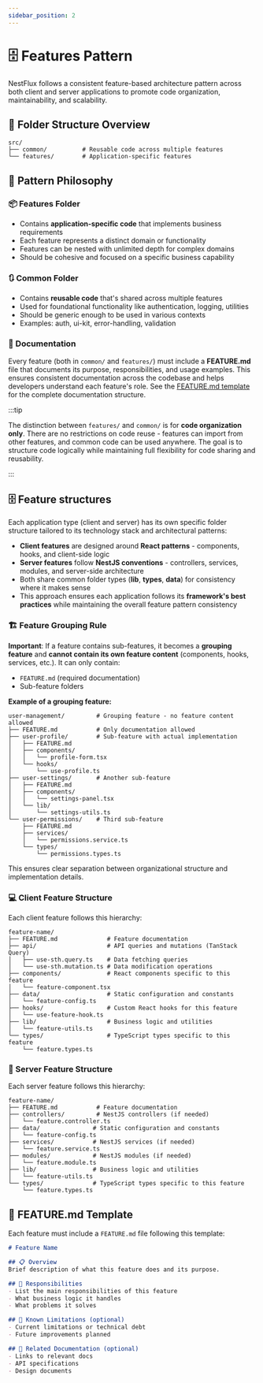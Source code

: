 ```yaml
---
sidebar_position: 2
---
```


# 🗄️ Features Pattern

NestFlux follows a consistent feature-based architecture pattern across both client and server applications to promote code organization, maintainability, and scalability.

## 📁 Folder Structure Overview

```
src/
├── common/          # Reusable code across multiple features
└── features/        # Application-specific features
```

## 🔄 Pattern Philosophy

### 📦 Features Folder
- Contains **application-specific code** that implements business requirements
- Each feature represents a distinct domain or functionality
- Features can be nested with unlimited depth for complex domains
- Should be cohesive and focused on a specific business capability

### 🔃 Common Folder
- Contains **reusable code** that's shared across multiple features
- Used for foundational functionality like authentication, logging, utilities
- Should be generic enough to be used in various contexts
- Examples: auth, ui-kit, error-handling, validation

### 📖 Documentation
Every feature (both in `common/` and `features/`) must include a **FEATURE.md** file that documents its purpose, responsibilities, and usage examples. This ensures consistent documentation across the codebase and helps developers understand each feature's role. See the [FEATURE.md template](#-featuremd-template) for the complete documentation structure.

:::tip

The distinction between `features/` and `common/` is for **code organization only**. There are no restrictions on code reuse - features can import from other features, and common code can be used anywhere. The goal is to structure code logically while maintaining full flexibility for code sharing and reusability.

:::

## 🗄️ Feature structures

Each application type (client and server) has its own specific folder structure tailored to its technology stack and architectural patterns:

- **Client features** are designed around **React patterns** - components, hooks, and client-side logic
- **Server features** follow **NestJS conventions** - controllers, services, modules, and server-side architecture
- Both share common folder types (**lib**, **types**, **data**) for consistency where it makes sense
- This approach ensures each application follows its **framework's best practices** while maintaining the overall feature pattern consistency

### 🏗️ Feature Grouping Rule

**Important**: If a feature contains sub-features, it becomes a **grouping feature** and **cannot contain its own feature content** (components, hooks, services, etc.). It can only contain:
- `FEATURE.md` (required documentation)
- Sub-feature folders

**Example of a grouping feature:**
```
user-management/         # Grouping feature - no feature content allowed
├── FEATURE.md           # Only documentation allowed
├── user-profile/        # Sub-feature with actual implementation
│   ├── FEATURE.md
│   ├── components/
│   │   └── profile-form.tsx
│   └── hooks/
│       └── use-profile.ts
├── user-settings/       # Another sub-feature
│   ├── FEATURE.md
│   ├── components/
│   │   └── settings-panel.tsx
│   └── lib/
│       └── settings-utils.ts
└── user-permissions/    # Third sub-feature
    ├── FEATURE.md
    ├── services/
    │   └── permissions.service.ts
    └── types/
        └── permissions.types.ts
```

This ensures clear separation between organizational structure and implementation details.

### 💻 Client Feature Structure

Each client feature follows this hierarchy:

```
feature-name/
├── FEATURE.md              # Feature documentation
├── api/                    # API queries and mutations (TanStack Query)
│   ├── use-sth.query.ts    # Data fetching queries
│   └── use-sth.mutation.ts # Data modification operations
├── components/             # React components specific to this feature
│   └── feature-component.tsx
├── data/                   # Static configuration and constants
│   └── feature-config.ts
├── hooks/                  # Custom React hooks for this feature
│   └── use-feature-hook.ts
├── lib/                    # Business logic and utilities
│   └── feature-utils.ts
└── types/                  # TypeScript types specific to this feature
    └── feature.types.ts
```

### 🚀 Server Feature Structure

Each server feature follows this hierarchy:

```
feature-name/
├── FEATURE.md           # Feature documentation
├── controllers/         # NestJS controllers (if needed)
│   └── feature.controller.ts
├── data/               # Static configuration and constants
│   └── feature-config.ts
├── services/           # NestJS services (if needed)
│   └── feature.service.ts
├── modules/            # NestJS modules (if needed)
│   └── feature.module.ts
├── lib/                # Business logic and utilities
│   └── feature-utils.ts
└── types/              # TypeScript types specific to this feature
    └── feature.types.ts
```

## 📝 FEATURE.md Template

Each feature must include a `FEATURE.md` file following this template:

```markdown
# Feature Name

## 📋 Overview
Brief description of what this feature does and its purpose.

## 🎯 Responsibilities
- List the main responsibilities of this feature
- What business logic it handles
- What problems it solves

## 🚧 Known Limitations (optional)
- Current limitations or technical debt
- Future improvements planned

## 📖 Related Documentation (optional)
- Links to relevant docs
- API specifications
- Design documents
